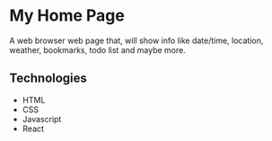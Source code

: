# My Home Page
A web browser web page that, will show info like date/time, location, weather, bookmarks, todo list and maybe more.

## Technologies
* HTML
* CSS
* Javascript
* React
